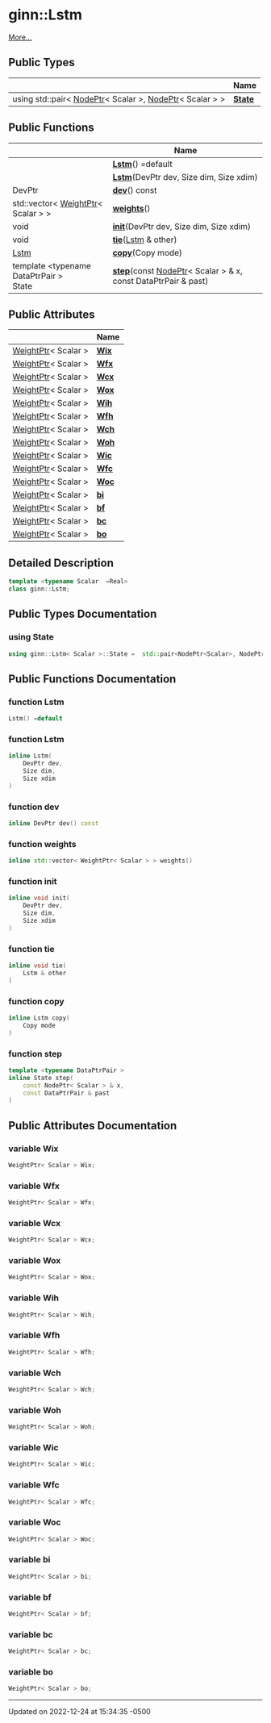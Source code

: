 # ginn::Lstm


 [More...](#detailed-description)

## Public Types

<span class="api-table">

|                | Name           |
| -------------- | -------------- |
| using std::pair< [NodePtr](api/Classes/classginn_1_1_ptr.md)< Scalar >, [NodePtr](api/Classes/classginn_1_1_ptr.md)< Scalar > > | **[State](api/Classes/classginn_1_1_lstm.md#using-state)**  |


</span>

## Public Functions

<span class="api-table">

|                | Name           |
| -------------- | -------------- |
| | **[Lstm](api/Classes/classginn_1_1_lstm.md#function-lstm)**() =default |
| | **[Lstm](api/Classes/classginn_1_1_lstm.md#function-lstm)**(DevPtr dev, Size dim, Size xdim) |
| DevPtr | **[dev](api/Classes/classginn_1_1_lstm.md#function-dev)**() const |
| std::vector< [WeightPtr](api/Classes/classginn_1_1_ptr.md)< Scalar > > | **[weights](api/Classes/classginn_1_1_lstm.md#function-weights)**() |
| void | **[init](api/Classes/classginn_1_1_lstm.md#function-init)**(DevPtr dev, Size dim, Size xdim) |
| void | **[tie](api/Classes/classginn_1_1_lstm.md#function-tie)**([Lstm](api/Classes/classginn_1_1_lstm.md) & other) |
| [Lstm](api/Classes/classginn_1_1_lstm.md) | **[copy](api/Classes/classginn_1_1_lstm.md#function-copy)**(Copy mode) |
| template <typename DataPtrPair \> <br>State | **[step](api/Classes/classginn_1_1_lstm.md#function-step)**(const [NodePtr](api/Classes/classginn_1_1_ptr.md)< Scalar > & x, const DataPtrPair & past) |


</span>

## Public Attributes

<span class="api-table">

|                | Name           |
| -------------- | -------------- |
| [WeightPtr](api/Classes/classginn_1_1_ptr.md)< Scalar > | **[Wix](api/Classes/classginn_1_1_lstm.md#variable-wix)**  |
| [WeightPtr](api/Classes/classginn_1_1_ptr.md)< Scalar > | **[Wfx](api/Classes/classginn_1_1_lstm.md#variable-wfx)**  |
| [WeightPtr](api/Classes/classginn_1_1_ptr.md)< Scalar > | **[Wcx](api/Classes/classginn_1_1_lstm.md#variable-wcx)**  |
| [WeightPtr](api/Classes/classginn_1_1_ptr.md)< Scalar > | **[Wox](api/Classes/classginn_1_1_lstm.md#variable-wox)**  |
| [WeightPtr](api/Classes/classginn_1_1_ptr.md)< Scalar > | **[Wih](api/Classes/classginn_1_1_lstm.md#variable-wih)**  |
| [WeightPtr](api/Classes/classginn_1_1_ptr.md)< Scalar > | **[Wfh](api/Classes/classginn_1_1_lstm.md#variable-wfh)**  |
| [WeightPtr](api/Classes/classginn_1_1_ptr.md)< Scalar > | **[Wch](api/Classes/classginn_1_1_lstm.md#variable-wch)**  |
| [WeightPtr](api/Classes/classginn_1_1_ptr.md)< Scalar > | **[Woh](api/Classes/classginn_1_1_lstm.md#variable-woh)**  |
| [WeightPtr](api/Classes/classginn_1_1_ptr.md)< Scalar > | **[Wic](api/Classes/classginn_1_1_lstm.md#variable-wic)**  |
| [WeightPtr](api/Classes/classginn_1_1_ptr.md)< Scalar > | **[Wfc](api/Classes/classginn_1_1_lstm.md#variable-wfc)**  |
| [WeightPtr](api/Classes/classginn_1_1_ptr.md)< Scalar > | **[Woc](api/Classes/classginn_1_1_lstm.md#variable-woc)**  |
| [WeightPtr](api/Classes/classginn_1_1_ptr.md)< Scalar > | **[bi](api/Classes/classginn_1_1_lstm.md#variable-bi)**  |
| [WeightPtr](api/Classes/classginn_1_1_ptr.md)< Scalar > | **[bf](api/Classes/classginn_1_1_lstm.md#variable-bf)**  |
| [WeightPtr](api/Classes/classginn_1_1_ptr.md)< Scalar > | **[bc](api/Classes/classginn_1_1_lstm.md#variable-bc)**  |
| [WeightPtr](api/Classes/classginn_1_1_ptr.md)< Scalar > | **[bo](api/Classes/classginn_1_1_lstm.md#variable-bo)**  |


</span>

## Detailed Description

```cpp
template <typename Scalar  =Real>
class ginn::Lstm;
```

## Public Types Documentation

### using State

```cpp
using ginn::Lstm< Scalar >::State =  std::pair<NodePtr<Scalar>, NodePtr<Scalar> >;
```


## Public Functions Documentation

### function Lstm

```cpp
Lstm() =default
```


### function Lstm

```cpp
inline Lstm(
    DevPtr dev,
    Size dim,
    Size xdim
)
```


### function dev

```cpp
inline DevPtr dev() const
```


### function weights

```cpp
inline std::vector< WeightPtr< Scalar > > weights()
```


### function init

```cpp
inline void init(
    DevPtr dev,
    Size dim,
    Size xdim
)
```


### function tie

```cpp
inline void tie(
    Lstm & other
)
```


### function copy

```cpp
inline Lstm copy(
    Copy mode
)
```


### function step

```cpp
template <typename DataPtrPair >
inline State step(
    const NodePtr< Scalar > & x,
    const DataPtrPair & past
)
```


## Public Attributes Documentation

### variable Wix

```cpp
WeightPtr< Scalar > Wix;
```


### variable Wfx

```cpp
WeightPtr< Scalar > Wfx;
```


### variable Wcx

```cpp
WeightPtr< Scalar > Wcx;
```


### variable Wox

```cpp
WeightPtr< Scalar > Wox;
```


### variable Wih

```cpp
WeightPtr< Scalar > Wih;
```


### variable Wfh

```cpp
WeightPtr< Scalar > Wfh;
```


### variable Wch

```cpp
WeightPtr< Scalar > Wch;
```


### variable Woh

```cpp
WeightPtr< Scalar > Woh;
```


### variable Wic

```cpp
WeightPtr< Scalar > Wic;
```


### variable Wfc

```cpp
WeightPtr< Scalar > Wfc;
```


### variable Woc

```cpp
WeightPtr< Scalar > Woc;
```


### variable bi

```cpp
WeightPtr< Scalar > bi;
```


### variable bf

```cpp
WeightPtr< Scalar > bf;
```


### variable bc

```cpp
WeightPtr< Scalar > bc;
```


### variable bo

```cpp
WeightPtr< Scalar > bo;
```


-------------------------------

Updated on 2022-12-24 at 15:34:35 -0500